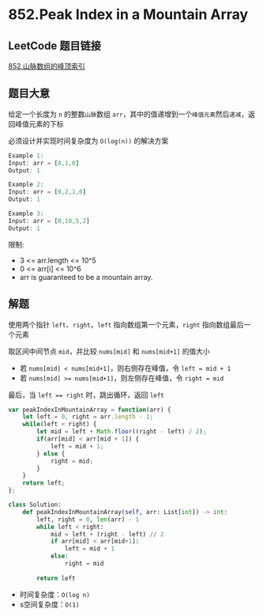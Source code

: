 # 852.Peak Index in a Mountain Array

## LeetCode 题目链接

[852.山脉数组的峰顶索引](https://leetcode.cn/problems/peak-index-in-a-mountain-array/)

## 题目大意

给定一个长度为 `n` 的整数`山脉`数组 `arr`，其中的值递增到一个`峰值元素`然后`递减`，返回峰值元素的下标

必须设计并实现时间复杂度为 `O(log(n))` 的解决方案

```js
Example 1:
Input: arr = [0,1,0]
Output: 1

Example 2:
Input: arr = [0,2,1,0]
Output: 1

Example 3:
Input: arr = [0,10,5,2]
Output: 1
```

限制:
- 3 <= arr.length <= 10^5
- 0 <= arr[i] <= 10^6
- arr is guaranteed to be a mountain array.

## 解题

使用两个指针 `left`、`right`，`left` 指向数组第一个元素，`right` 指向数组最后一个元素

取区间中间节点 `mid`，并比较 `nums[mid]` 和 `nums[mid+1]` 的值大小
- 若 `nums[mid] < nums[mid+1]`，则右侧存在峰值，令 `left = mid + 1`
- 若 `nums[mid] >= nums[mid+1]`，则左侧存在峰值，令 `right = mid`
  
最后，当 `left == right` 时，跳出循环，返回 `left`

```js
var peakIndexInMountainArray = function(arr) {
    let left = 0, right = arr.length - 1;
    while(left < right) {
        let mid = left + Math.floor((right - left) / 2);
        if(arr[mid] < arr[mid + 1]) {
            left = mid + 1;
        } else {
            right = mid;
        }
    }
    return left;
};
```
```python
class Solution:
    def peakIndexInMountainArray(self, arr: List[int]) -> int:
        left, right = 0, len(arr) - 1
        while left < right:
            mid = left + (right - left) // 2
            if arr[mid] < arr[mid+1]:
                left = mid + 1
            else:
                right = mid
        
        return left
```

- 时间复杂度：`O(log n)`
- s空间复杂度：`O(1)`